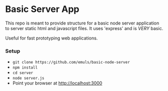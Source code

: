 # Basic Server App

This repo is meant to provide structure for a basic node server application to server static html and javascript files.
It uses 'express' and is _*VERY*_ basic.

Useful for fast prototyping web applications.

### Setup

* ```git clone https://github.com/emuls/basic-node-server```
* ```npm install```
* ```cd server```
* ```node server.js```
* Point your browser at [http://localhost:3000](http://localhost:3000)